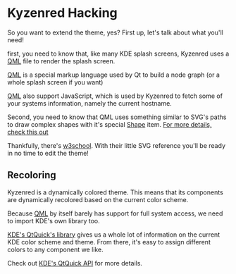  # Kyzenred Hacking

So you want to extend the theme, yes? First up, let's talk about what you'll need!

first, you need to know that, like many KDE splash screens, Kyzenred uses a [QML](https://doc.qt.io/qt-5/qmlreference.html) file to render the splash screen.

[QML](https://doc.qt.io/qt-5/qmlreference.html) is a special markup language used by Qt to build a node graph (or a whole splash screen if you want)

[QML](https://doc.qt.io/qt-5/qmlreference.html) also support JavaScript, which is used by Kyzenred to fetch some of your systems information, namely the current hostname.

Second, you need to know that QML uses something similar to SVG's paths to draw complex shapes with it's special [Shape](https://doc.qt.io/qt-5/qml-qtquick-shapes-shape.html) item. [For more details, check this out](https://doc.qt.io/qt-5/qml-qtquick-pathsvg.html)

Thankfully, there's [w3school](https://www.w3schools.com/graphics/svg_intro.asp). With their little SVG reference you'll be ready in no time to edit the theme!

## Recoloring
Kyzenred is a dynamically colored theme. This means that its components are dynamically recolored based on the current color scheme.

Because [QML](https://doc.qt.io/qt-5/qmlreference.html) by itself barely has support for full system access, we need to import KDE's own library too.

[KDE's QtQuick's library](https://api.kde.org/frameworks/plasma-framework/html/index.html) gives us a whole lot of information on the current KDE color scheme and theme. From there, it's easy to assign different colors to any component we like. 

Check out [KDE's QtQuick API](https://api.kde.org/frameworks/plasma-framework/html/index.html) for more details.
